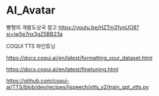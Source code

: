 # AI_Avatar
빵형의 개발도상국 참고
https://youtu.be/HZTm31ynUO8?si=iw5e7nx3gZ5BB23a

COQUI TTS 파인튜닝

https://docs.coqui.ai/en/latest/formatting_your_dataset.html

https://docs.coqui.ai/en/latest/finetuning.html

https://github.com/coqui-ai/TTS/blob/dev/recipes/ljspeech/xtts_v2/train_gpt_xtts.py
